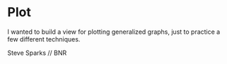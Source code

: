 # Plot

I wanted to build a view for plotting generalized graphs, just to practice a few different techniques. 

Steve Sparks // BNR


